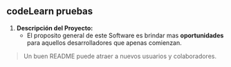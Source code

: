 ## codeLearn pruebas

1. **Descripción del Proyecto:**
   - El proposito general de este Software es brindar mas **oportunidades** para aquellos desarrolladores que apenas comienzan.

> Un buen README puede atraer a nuevos usuarios y colaboradores.
